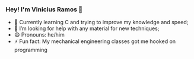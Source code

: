 ### Hey! I'm Vinicius Ramos 👋

- 🔭 Currently learning C and trying to improve my knowledge and speed;
- 🤔 I’m looking for help with any material for new techniques;
- 😄 Pronouns: he/him
- ⚡ Fun fact: My mechanical engineering classes got me hooked on programming
